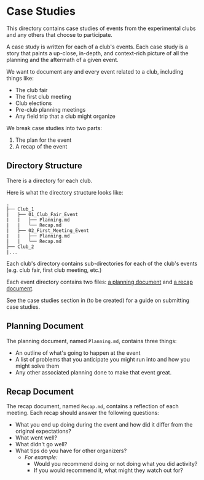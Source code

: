 # Case Studies

This directory contains case studies of events from the experimental clubs and any others that choose to participate.

A case study is written for each of a club's events. Each case study is a story
that paints a up-close, in-depth, and context-rich picture of all the planning
and the aftermath of a given event.

We want to document any and every event related to a club, including things
like:

- The club fair
- The first club meeting
- Club elections
- Pre-club planning meetings
- Any field trip that a club might organize

We break case studies into two parts:

1. The plan for the event
2. A recap of the event

## Directory Structure

There is a directory for each club.

Here is what the directory structure looks like:

```
.
├── Club_1
|   ├── 01_Club_Fair_Event
|   |   ├── Planning.md
|   |   └── Recap.md
|   ├── 02_First_Meeting_Event
|   |   ├── Planning.md
|   |   └── Recap.md
├── Club_2
|...
```

Each club's directory contains sub-directories for each of the club's events
(e.g. club fair, first club meeting, etc.)

Each event directory contains two files:
[a planning document](#planning-document) and
[a recap document](#recap-document).

See the case studies section in (to be created) for a guide on submitting case studies.

## Planning Document

The planning document, named `Planning.md`, contains three things:

- An outline of what's going to happen at the event
- A list of problems that you anticipate you might run into and how you might
  solve them
- Any other associated planning done to make that event great.

## Recap Document

The recap document, named `Recap.md`, contains a reflection of each meeting.
Each recap should answer the following questions:

- What you end up doing during the event and how did it differ from the original
  expectations?
- What went well?
- What didn't go well?
- What tips do you have for other organizers?
  - _For example:_
    - Would you recommend doing or not doing what you did activity?
    - If you would recommend it, what might they watch out for?
